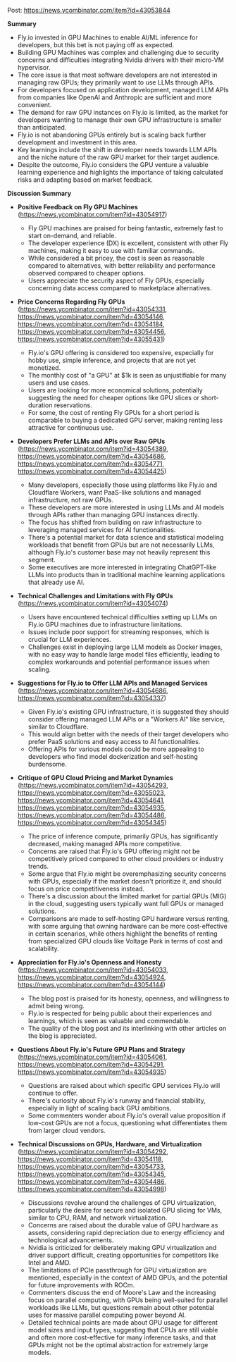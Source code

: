 Post: https://news.ycombinator.com/item?id=43053844

**Summary**

*   Fly.io invested in GPU Machines to enable AI/ML inference for developers, but this bet is not paying off as expected.
*   Building GPU Machines was complex and challenging due to security concerns and difficulties integrating Nvidia drivers with their micro-VM hypervisor.
*   The core issue is that most software developers are not interested in managing raw GPUs; they primarily want to use LLMs through APIs.
*   For developers focused on application development, managed LLM APIs from companies like OpenAI and Anthropic are sufficient and more convenient.
*   The demand for raw GPU instances on Fly.io is limited, as the market for developers wanting to manage their own GPU infrastructure is smaller than anticipated.
*   Fly.io is not abandoning GPUs entirely but is scaling back further development and investment in this area.
*   Key learnings include the shift in developer needs towards LLM APIs and the niche nature of the raw GPU market for their target audience.
*   Despite the outcome, Fly.io considers the GPU venture a valuable learning experience and highlights the importance of taking calculated risks and adapting based on market feedback.

**Discussion Summary**

*   **Positive Feedback on Fly GPU Machines** (<https://news.ycombinator.com/item?id=43054917>)
    *   Fly GPU machines are praised for being fantastic, extremely fast to start on-demand, and reliable.
    *   The developer experience (DX) is excellent, consistent with other Fly machines, making it easy to use with familiar commands.
    *   While considered a bit pricey, the cost is seen as reasonable compared to alternatives, with better reliability and performance observed compared to cheaper options.
    *   Users appreciate the security aspect of Fly GPUs, especially concerning data access compared to marketplace alternatives.

*   **Price Concerns Regarding Fly GPUs** (<https://news.ycombinator.com/item?id=43054331>, <https://news.ycombinator.com/item?id=43054146>, <https://news.ycombinator.com/item?id=43054184>, <https://news.ycombinator.com/item?id=43054456>, <https://news.ycombinator.com/item?id=43055431>)
    *   Fly.io's GPU offering is considered too expensive, especially for hobby use, simple inference, and projects that are not yet monetized.
    *   The monthly cost of "a GPU" at $1k is seen as unjustifiable for many users and use cases.
    *   Users are looking for more economical solutions, potentially suggesting the need for cheaper options like GPU slices or short-duration reservations.
    *   For some, the cost of renting Fly GPUs for a short period is comparable to buying a dedicated GPU server, making renting less attractive for continuous use.

*   **Developers Prefer LLMs and APIs over Raw GPUs** (<https://news.ycombinator.com/item?id=43054389>, <https://news.ycombinator.com/item?id=43054686>, <https://news.ycombinator.com/item?id=43054771>, <https://news.ycombinator.com/item?id=43054425>)
    *   Many developers, especially those using platforms like Fly.io and Cloudflare Workers, want PaaS-like solutions and managed infrastructure, not raw GPUs.
    *   These developers are more interested in using LLMs and AI models through APIs rather than managing GPU instances directly.
    *   The focus has shifted from building on raw infrastructure to leveraging managed services for AI functionalities.
    *   There's a potential market for data science and statistical modeling workloads that benefit from GPUs but are not necessarily LLMs, although Fly.io's customer base may not heavily represent this segment.
    *   Some executives are more interested in integrating ChatGPT-like LLMs into products than in traditional machine learning applications that already use AI.

*   **Technical Challenges and Limitations with Fly GPUs** (<https://news.ycombinator.com/item?id=43054074>)
    *   Users have encountered technical difficulties setting up LLMs on Fly.io GPU machines due to infrastructure limitations.
    *   Issues include poor support for streaming responses, which is crucial for LLM experiences.
    *   Challenges exist in deploying large LLM models as Docker images, with no easy way to handle large model files efficiently, leading to complex workarounds and potential performance issues when scaling.

*   **Suggestions for Fly.io to Offer LLM APIs and Managed Services** (<https://news.ycombinator.com/item?id=43054686>, <https://news.ycombinator.com/item?id=43054337>)
    *   Given Fly.io's existing GPU infrastructure, it is suggested they should consider offering managed LLM APIs or a "Workers AI" like service, similar to Cloudflare.
    *   This would align better with the needs of their target developers who prefer PaaS solutions and easy access to AI functionalities.
    *   Offering APIs for various models could be more appealing to developers who find model dockerization and self-hosting burdensome.

*   **Critique of GPU Cloud Pricing and Market Dynamics** (<https://news.ycombinator.com/item?id=43054293>, <https://news.ycombinator.com/item?id=43055023>, <https://news.ycombinator.com/item?id=43054641>, <https://news.ycombinator.com/item?id=43054935>, <https://news.ycombinator.com/item?id=43054486>, <https://news.ycombinator.com/item?id=43054345>)
    *   The price of inference compute, primarily GPUs, has significantly decreased, making managed APIs more competitive.
    *   Concerns are raised that Fly.io's GPU offering might not be competitively priced compared to other cloud providers or industry trends.
    *   Some argue that Fly.io might be overemphasizing security concerns with GPUs, especially if the market doesn't prioritize it, and should focus on price competitiveness instead.
    *   There's a discussion about the limited market for partial GPUs (MIG) in the cloud, suggesting users typically want full GPUs or managed solutions.
    *   Comparisons are made to self-hosting GPU hardware versus renting, with some arguing that owning hardware can be more cost-effective in certain scenarios, while others highlight the benefits of renting from specialized GPU clouds like Voltage Park in terms of cost and scalability.

*   **Appreciation for Fly.io's Openness and Honesty** (<https://news.ycombinator.com/item?id=43054033>, <https://news.ycombinator.com/item?id=43054924>, <https://news.ycombinator.com/item?id=43054144>)
    *   The blog post is praised for its honesty, openness, and willingness to admit being wrong.
    *   Fly.io is respected for being public about their experiences and learnings, which is seen as valuable and commendable.
    *   The quality of the blog post and its interlinking with other articles on the blog is appreciated.

*   **Questions About Fly.io's Future GPU Plans and Strategy** (<https://news.ycombinator.com/item?id=43054061>, <https://news.ycombinator.com/item?id=43054291>, <https://news.ycombinator.com/item?id=43054935>)
    *   Questions are raised about which specific GPU services Fly.io will continue to offer.
    *   There's curiosity about Fly.io's runway and financial stability, especially in light of scaling back GPU ambitions.
    *   Some commenters wonder about Fly.io's overall value proposition if low-cost GPUs are not a focus, questioning what differentiates them from larger cloud vendors.

*   **Technical Discussions on GPUs, Hardware, and Virtualization** (<https://news.ycombinator.com/item?id=43054292>, <https://news.ycombinator.com/item?id=43054118>, <https://news.ycombinator.com/item?id=43054733>, <https://news.ycombinator.com/item?id=43054345>, <https://news.ycombinator.com/item?id=43054486>, <https://news.ycombinator.com/item?id=43054998>)
    *   Discussions revolve around the challenges of GPU virtualization, particularly the desire for secure and isolated GPU slicing for VMs, similar to CPU, RAM, and network virtualization.
    *   Concerns are raised about the durable value of GPU hardware as assets, considering rapid depreciation due to energy efficiency and technological advancements.
    *   Nvidia is criticized for deliberately making GPU virtualization and driver support difficult, creating opportunities for competitors like Intel and AMD.
    *   The limitations of PCIe passthrough for GPU virtualization are mentioned, especially in the context of AMD GPUs, and the potential for future improvements with ROCm.
    *   Commenters discuss the end of Moore's Law and the increasing focus on parallel computing, with GPUs being well-suited for parallel workloads like LLMs, but questions remain about other potential uses for massive parallel computing power beyond AI.
    *   Detailed technical points are made about GPU usage for different model sizes and input types, suggesting that CPUs are still viable and often more cost-effective for many inference tasks, and that GPUs might not be the optimal abstraction for extremely large models.